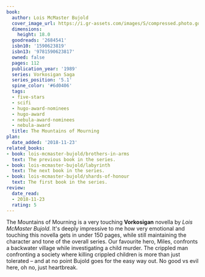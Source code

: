 ```yaml
---
book:
  author: Lois McMaster Bujold
  cover_image_url: https://i.gr-assets.com/images/S/compressed.photo.goodreads.com/books/1328024482l/2684541.jpg
  dimensions:
    height: 18.0
  goodreads: '2684541'
  isbn10: '1590623819'
  isbn13: '9781590623817'
  owned: false
  pages: 112
  publication_year: '1989'
  series: Vorkosigan Saga
  series_position: '5.1'
  spine_color: '#6d0406'
  tags:
  - five-stars
  - scifi
  - hugo-award-nominees
  - hugo-award
  - nebula-award-nominees
  - nebula-award
  title: The Mountains of Mourning
plan:
  date_added: '2018-11-23'
related_books:
- book: lois-mcmaster-bujold/brothers-in-arms
  text: The previous book in the series.
- book: lois-mcmaster-bujold/labyrinth
  text: The next book in the series.
- book: lois-mcmaster-bujold/shards-of-honour
  text: The first book in the series.
review:
  date_read:
  - 2018-11-23
  rating: 5
---
```


The Mountains of Mourning is a very touching **Vorkosigan** novella by *Lois McMaster Bujold*. It's deeply impressive to
me how very emotional and touching this novella gets in under 150 pages, while still maintaining the character and tone
of the overall series. Our favourite hero, Miles, confronts a backwater village while investigating a child murder. The
crippled man confronting a society where killing crippled children is more than just tolerated – and at no point Bujold
goes for the easy way out. No good vs evil here, oh no, just heartbreak.
